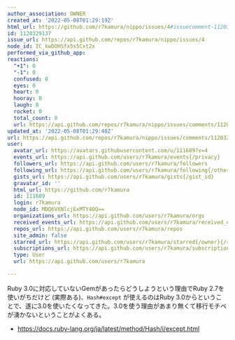 ```yaml
---
author_association: OWNER
created_at: '2022-05-08T01:29:19Z'
html_url: https://github.com/r7kamura/nippo/issues/4#issuecomment-1120329137
id: 1120329137
issue_url: https://api.github.com/repos/r7kamura/nippo/issues/4
node_id: IC_kwDOHSfx5s5Cxt2x
performed_via_github_app:
reactions:
  "+1": 0
  "-1": 0
  confused: 0
  eyes: 0
  heart: 0
  hooray: 0
  laugh: 0
  rocket: 0
  total_count: 0
  url: https://api.github.com/repos/r7kamura/nippo/issues/comments/1120329137/reactions
updated_at: '2022-05-08T01:29:40Z'
url: https://api.github.com/repos/r7kamura/nippo/issues/comments/1120329137
user:
  avatar_url: https://avatars.githubusercontent.com/u/111689?v=4
  events_url: https://api.github.com/users/r7kamura/events{/privacy}
  followers_url: https://api.github.com/users/r7kamura/followers
  following_url: https://api.github.com/users/r7kamura/following{/other_user}
  gists_url: https://api.github.com/users/r7kamura/gists{/gist_id}
  gravatar_id: ''
  html_url: https://github.com/r7kamura
  id: 111689
  login: r7kamura
  node_id: MDQ6VXNlcjExMTY4OQ==
  organizations_url: https://api.github.com/users/r7kamura/orgs
  received_events_url: https://api.github.com/users/r7kamura/received_events
  repos_url: https://api.github.com/users/r7kamura/repos
  site_admin: false
  starred_url: https://api.github.com/users/r7kamura/starred{/owner}{/repo}
  subscriptions_url: https://api.github.com/users/r7kamura/subscriptions
  type: User
  url: https://api.github.com/users/r7kamura

---
```

Ruby 3.0に対応していないGemがあったらどうしようという理由でRuby 2.7を使いがちだけど (実際ある)、`Hash#except` が使えるのはRuby 3.0からということで、遂に3.0を使いたくなってきた。3.0を使う理由があまり無くて移行モチベが湧かないということがよくある。

- https://docs.ruby-lang.org/ja/latest/method/Hash/i/except.html